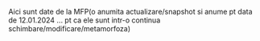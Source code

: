 Aici sunt date de la MFP(o anumita actualizare/snapshot si anume pt data de 12.01.2024 ... pt ca ele sunt intr-o continua schimbare/modificare/metamorfoza)
  
